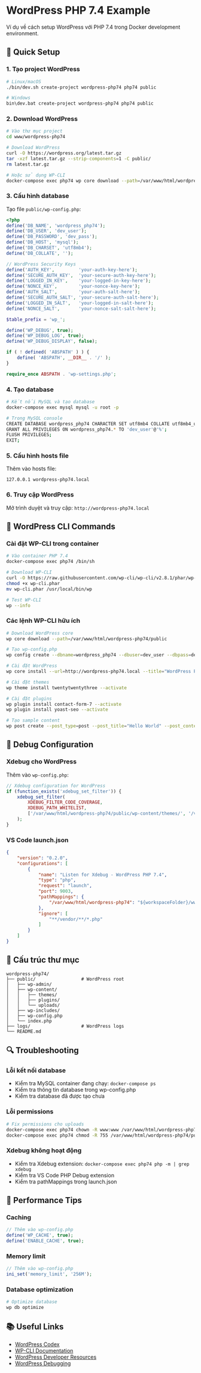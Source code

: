 # WordPress PHP 7.4 Example

Ví dụ về cách setup WordPress với PHP 7.4 trong Docker development environment.

## 🚀 Quick Setup

### 1. Tạo project WordPress

```bash
# Linux/macOS
./bin/dev.sh create-project wordpress-php74 php74 public

# Windows
bin\dev.bat create-project wordpress-php74 php74 public
```

### 2. Download WordPress

```bash
# Vào thư mục project
cd www/wordpress-php74

# Download WordPress
curl -O https://wordpress.org/latest.tar.gz
tar -xzf latest.tar.gz --strip-components=1 -C public/
rm latest.tar.gz

# Hoặc sử dụng WP-CLI
docker-compose exec php74 wp core download --path=/var/www/html/wordpress-php74/public
```

### 3. Cấu hình database

Tạo file `public/wp-config.php`:

```php
<?php
define('DB_NAME', 'wordpress_php74');
define('DB_USER', 'dev_user');
define('DB_PASSWORD', 'dev_pass');
define('DB_HOST', 'mysql');
define('DB_CHARSET', 'utf8mb4');
define('DB_COLLATE', '');

// WordPress Security Keys
define('AUTH_KEY',         'your-auth-key-here');
define('SECURE_AUTH_KEY',  'your-secure-auth-key-here');
define('LOGGED_IN_KEY',    'your-logged-in-key-here');
define('NONCE_KEY',        'your-nonce-key-here');
define('AUTH_SALT',        'your-auth-salt-here');
define('SECURE_AUTH_SALT', 'your-secure-auth-salt-here');
define('LOGGED_IN_SALT',   'your-logged-in-salt-here');
define('NONCE_SALT',       'your-nonce-salt-salt-here');

$table_prefix = 'wp_';

define('WP_DEBUG', true);
define('WP_DEBUG_LOG', true);
define('WP_DEBUG_DISPLAY', false);

if ( ! defined( 'ABSPATH' ) ) {
    define( 'ABSPATH', __DIR__ . '/' );
}

require_once ABSPATH . 'wp-settings.php';
```

### 4. Tạo database

```bash
# Kết nối MySQL và tạo database
docker-compose exec mysql mysql -u root -p

# Trong MySQL console
CREATE DATABASE wordpress_php74 CHARACTER SET utf8mb4 COLLATE utf8mb4_unicode_ci;
GRANT ALL PRIVILEGES ON wordpress_php74.* TO 'dev_user'@'%';
FLUSH PRIVILEGES;
EXIT;
```

### 5. Cấu hình hosts file

Thêm vào hosts file:
```
127.0.0.1 wordpress-php74.local
```

### 6. Truy cập WordPress

Mở trình duyệt và truy cập: `http://wordpress-php74.local`

## 🔧 WordPress CLI Commands

### Cài đặt WP-CLI trong container

```bash
# Vào container PHP 7.4
docker-compose exec php74 /bin/sh

# Download WP-CLI
curl -O https://raw.githubusercontent.com/wp-cli/wp-cli/v2.8.1/phar/wp-cli.phar
chmod +x wp-cli.phar
mv wp-cli.phar /usr/local/bin/wp

# Test WP-CLI
wp --info
```

### Các lệnh WP-CLI hữu ích

```bash
# Download WordPress core
wp core download --path=/var/www/html/wordpress-php74/public

# Tạo wp-config.php
wp config create --dbname=wordpress_php74 --dbuser=dev_user --dbpass=dev_pass --dbhost=mysql

# Cài đặt WordPress
wp core install --url=http://wordpress-php74.local --title="WordPress PHP 7.4" --admin_user=admin --admin_password=admin123 --admin_email=admin@example.com

# Cài đặt themes
wp theme install twentytwentythree --activate

# Cài đặt plugins
wp plugin install contact-form-7 --activate
wp plugin install yoast-seo --activate

# Tạo sample content
wp post create --post_type=post --post_title="Hello World" --post_content="This is a sample post" --post_status=publish
```

## 🐛 Debug Configuration

### Xdebug cho WordPress

Thêm vào `wp-config.php`:

```php
// Xdebug configuration for WordPress
if (function_exists('xdebug_set_filter')) {
    xdebug_set_filter(
        XDEBUG_FILTER_CODE_COVERAGE,
        XDEBUG_PATH_WHITELIST,
        ['/var/www/html/wordpress-php74/public/wp-content/themes/', '/var/www/html/wordpress-php74/public/wp-content/plugins/']
    );
}
```

### VS Code launch.json

```json
{
    "version": "0.2.0",
    "configurations": [
        {
            "name": "Listen for Xdebug - WordPress PHP 7.4",
            "type": "php",
            "request": "launch",
            "port": 9003,
            "pathMappings": {
                "/var/www/html/wordpress-php74": "${workspaceFolder}/www/wordpress-php74"
            },
            "ignore": [
                "**/vendor/**/*.php"
            ]
        }
    ]
}
```

## 📁 Cấu trúc thư mục

```
wordpress-php74/
├── public/                 # WordPress root
│   ├── wp-admin/
│   ├── wp-content/
│   │   ├── themes/
│   │   ├── plugins/
│   │   └── uploads/
│   ├── wp-includes/
│   ├── wp-config.php
│   └── index.php
├── logs/                   # WordPress logs
└── README.md
```

## 🔍 Troubleshooting

### Lỗi kết nối database
- Kiểm tra MySQL container đang chạy: `docker-compose ps`
- Kiểm tra thông tin database trong wp-config.php
- Kiểm tra database đã được tạo chưa

### Lỗi permissions
```bash
# Fix permissions cho uploads
docker-compose exec php74 chown -R www:www /var/www/html/wordpress-php74/public/wp-content/uploads
docker-compose exec php74 chmod -R 755 /var/www/html/wordpress-php74/public/wp-content/uploads
```

### Xdebug không hoạt động
- Kiểm tra Xdebug extension: `docker-compose exec php74 php -m | grep xdebug`
- Kiểm tra VS Code PHP Debug extension
- Kiểm tra pathMappings trong launch.json

## 🚀 Performance Tips

### Caching
```php
// Thêm vào wp-config.php
define('WP_CACHE', true);
define('ENABLE_CACHE', true);
```

### Memory limit
```php
// Thêm vào wp-config.php
ini_set('memory_limit', '256M');
```

### Database optimization
```bash
# Optimize database
wp db optimize
```

## 📚 Useful Links

- [WordPress Codex](https://codex.wordpress.org/)
- [WP-CLI Documentation](https://wp-cli.org/)
- [WordPress Developer Resources](https://developer.wordpress.org/)
- [WordPress Debugging](https://wordpress.org/support/article/debugging-in-wordpress/)
